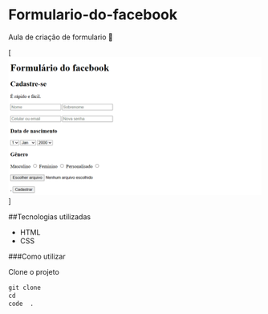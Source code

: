 # Formulario-do-facebook
Aula de criação de formulario 🚀

[<img src="./formulario.gif" alt="exemplo de tela de cadastro do facebook com html">]

##Tecnologias utilizadas

- HTML
- CSS

###Como utilizar

Clone o projeto
```
git clone 
cd 
code  .
